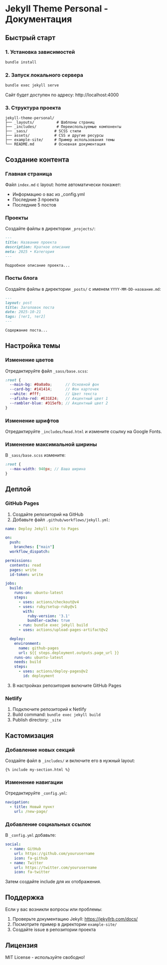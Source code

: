 # Jekyll Theme Personal - Документация

## Быстрый старт

### 1. Установка зависимостей

```bash
bundle install
```

### 2. Запуск локального сервера

```bash
bundle exec jekyll serve
```

Сайт будет доступен по адресу: http://localhost:4000

### 3. Структура проекта

```
jekyll-theme-personal/
├── _layouts/          # Шаблоны страниц
├── _includes/         # Переиспользуемые компоненты
├── _sass/            # SCSS стили
├── assets/           # CSS и другие ресурсы
├── example-site/     # Пример использования темы
└── README.md         # Основная документация
```

## Создание контента

### Главная страница

Файл `index.md` с layout: home автоматически покажет:
- Информацию о вас из _config.yml
- Последние 3 проекта
- Последние 5 постов

### Проекты

Создайте файлы в директории `_projects/`:

```markdown
---
title: Название проекта
description: Краткое описание
meta: 2025 • Категория
---

Подробное описание проекта...
```

### Посты блога

Создайте файлы в директории `_posts/` с именем `YYYY-MM-DD-название.md`:

```markdown
---
layout: post
title: Заголовок поста
date: 2025-10-21
tags: [тег1, тег2]
---

Содержание поста...
```

## Настройка темы

### Изменение цветов

Отредактируйте файл `_sass/base.scss`:

```scss
:root {
  --main-bg: #0a0a0a;      // Основной фон
  --card-bg: #141414;      // Фон карточек
  --white: #fff;           // Цвет текста
  --afisha-red: #E31E24;   // Акцентный цвет 1
  --rambler-blue: #315efb; // Акцентный цвет 2
}
```

### Изменение шрифтов

Отредактируйте `_includes/head.html` и измените ссылку на Google Fonts.

### Изменение максимальной ширины

В `_sass/base.scss` измените:

```scss
:root {
  --max-width: 940px; // Ваша ширина
}
```

## Деплой

### GitHub Pages

1. Создайте репозиторий на GitHub
2. Добавьте файл `.github/workflows/jekyll.yml`:

```yaml
name: Deploy Jekyll site to Pages

on:
  push:
    branches: ["main"]
  workflow_dispatch:

permissions:
  contents: read
  pages: write
  id-token: write

jobs:
  build:
    runs-on: ubuntu-latest
    steps:
      - uses: actions/checkout@v4
      - uses: ruby/setup-ruby@v1
        with:
          ruby-version: '3.1'
          bundler-cache: true
      - run: bundle exec jekyll build
      - uses: actions/upload-pages-artifact@v2

  deploy:
    environment:
      name: github-pages
      url: ${{ steps.deployment.outputs.page_url }}
    runs-on: ubuntu-latest
    needs: build
    steps:
      - uses: actions/deploy-pages@v2
        id: deployment
```

3. В настройках репозитория включите GitHub Pages

### Netlify

1. Подключите репозиторий к Netlify
2. Build command: `bundle exec jekyll build`
3. Publish directory: `_site`

## Кастомизация

### Добавление новых секций

Создайте файл в `_includes/` и включите его в нужный layout:

```liquid
{% include my-section.html %}
```

### Изменение навигации

Отредактируйте `_config.yml`:

```yaml
navigation:
  - title: Новый пункт
    url: /new-page/
```

### Добавление социальных ссылок

В `_config.yml` добавьте:

```yaml
social:
  - name: GitHub
    url: https://github.com/yourusername
    icon: fa-github
  - name: Twitter
    url: https://twitter.com/yourusername
    icon: fa-twitter
```

Затем создайте include для их отображения.

## Поддержка

Если у вас возникли вопросы или проблемы:

1. Проверьте документацию Jekyll: https://jekyllrb.com/docs/
2. Посмотрите пример в директории `example-site/`
3. Создайте issue в репозитории проекта

## Лицензия

MIT License - используйте свободно!
